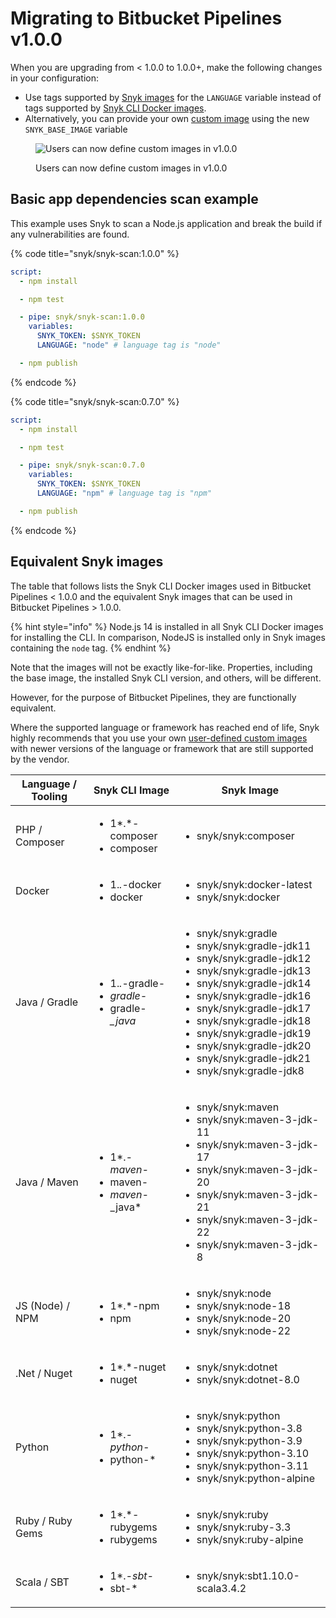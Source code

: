 # Migrating to Bitbucket Pipelines v1.0.0

When you are upgrading from < 1.0.0 to 1.0.0+, make the following changes in your configuration:

* Use tags supported by [Snyk images](https://hub.docker.com/r/snyk/snyk/tags) for the `LANGUAGE` variable instead of tags supported by [Snyk CLI Docker images](https://hub.docker.com/r/snyk/snyk-cli/tags).
* Alternatively, you can provide your own [custom image](../user-defined-custom-images-for-cli.md) using the new `SNYK_BASE_IMAGE` variable

<figure><img src="../../../.gitbook/assets/Untitled.jpg" alt="Users can now define custom images in v1.0.0"><figcaption><p>Users can now define custom images in v1.0.0</p></figcaption></figure>

## Basic app dependencies scan example <a href="#markdown-header-basic-app-dependencies-scan-example" id="markdown-header-basic-app-dependencies-scan-example"></a>

This example uses Snyk to scan a Node.js application and break the build if any vulnerabilities are found.

{% code title="snyk/snyk-scan:1.0.0" %}
```yaml
script:
  - npm install

  - npm test

  - pipe: snyk/snyk-scan:1.0.0
    variables:
      SNYK_TOKEN: $SNYK_TOKEN
      LANGUAGE: "node" # language tag is "node"

  - npm publish
```
{% endcode %}

{% code title="snyk/snyk-scan:0.7.0" %}
```yaml
script:
  - npm install

  - npm test

  - pipe: snyk/snyk-scan:0.7.0
    variables:
      SNYK_TOKEN: $SNYK_TOKEN
      LANGUAGE: "npm" # language tag is "npm"

  - npm publish
```
{% endcode %}

## Equivalent Snyk images

The table that follows lists the Snyk CLI Docker images used in Bitbucket Pipelines < 1.0.0 and the equivalent Snyk images that can be used in Bitbucket Pipelines > 1.0.0.

{% hint style="info" %}
Node.js 14 is installed in all Snyk CLI Docker images for installing the CLI. In comparison, NodeJS is installed only in Snyk images containing the `node` tag.
{% endhint %}

Note that the images will not be exactly like-for-like. Properties, including the base image, the installed Snyk CLI version, and others, will be different.

However, for the purpose of Bitbucket Pipelines, they are functionally equivalent.

Where the supported language or framework has reached end of life, Snyk highly recommends that you use your own [user-defined custom images](../user-defined-custom-images-for-cli.md) with newer versions of the language or framework that are still supported by the vendor.

| **Language / Tooling** | **Snyk CLI Image**                                                       | **Snyk Image**                                                                                                                                                                                                                                                                                                                                                                         |
| ---------------------- | ------------------------------------------------------------------------ | -------------------------------------------------------------------------------------------------------------------------------------------------------------------------------------------------------------------------------------------------------------------------------------------------------------------------------------------------------------------------------------- |
| PHP / Composer         | <ul><li>1*.*-composer</li><li>composer</li></ul>                         | <ul><li>snyk/snyk:composer</li></ul>                                                                                                                                                                                                                                                                                                                                                   |
| Docker                 | <ul><li>1.*.*-docker</li><li>docker</li></ul>                            | <ul><li>snyk/snyk:docker-latest</li><li>snyk/snyk:docker</li></ul>                                                                                                                                                                                                                                                                                                                     |
| Java / Gradle          | <ul><li>1.*.*-gradle-*</li><li>gradle-*</li><li>gradle-*_java*</li></ul> | <ul><li>snyk/snyk:gradle</li><li>snyk/snyk:gradle-jdk11</li><li>snyk/snyk:gradle-jdk12</li><li>snyk/snyk:gradle-jdk13</li><li>snyk/snyk:gradle-jdk14</li><li>snyk/snyk:gradle-jdk16</li><li>snyk/snyk:gradle-jdk17</li><li>snyk/snyk:gradle-jdk18</li><li>snyk/snyk:gradle-jdk19</li><li>snyk/snyk:gradle-jdk20</li><li>snyk/snyk:gradle-jdk21</li><li>snyk/snyk:gradle-jdk8</li></ul> |
| Java / Maven           | <ul><li>1*.*-maven-*</li><li>maven-*</li><li>maven-*_java*</li></ul>     | <ul><li>snyk/snyk:maven</li><li>snyk/snyk:maven-3-jdk-11</li><li>snyk/snyk:maven-3-jdk-17</li><li>snyk/snyk:maven-3-jdk-20</li><li>snyk/snyk:maven-3-jdk-21</li><li>snyk/snyk:maven-3-jdk-22</li><li>snyk/snyk:maven-3-jdk-8</li></ul>                                                                                                                                                 |
| JS (Node) / NPM        | <ul><li>1*.*-npm</li><li>npm</li></ul>                                   | <ul><li>snyk/snyk:node</li><li>snyk/snyk:node-18</li><li>snyk/snyk:node-20</li><li>snyk/snyk:node-22</li></ul>                                                                                                                                                                                                                                                                         |
| .Net / Nuget           | <ul><li>1*.*-nuget</li><li>nuget</li></ul>                               | <ul><li>snyk/snyk:dotnet</li><li>snyk/snyk:dotnet-8.0</li></ul>                                                                                                                                                                                                                                                                                                                        |
| Python                 | <ul><li>1*.*-python-*</li><li>python-*</li></ul>                         | <ul><li>snyk/snyk:python</li><li>snyk/snyk:python-3.8</li><li>snyk/snyk:python-3.9</li><li>snyk/snyk:python-3.10</li><li>snyk/snyk:python-3.11</li><li>snyk/snyk:python-alpine</li></ul>                                                                                                                                                                                               |
| Ruby / Ruby Gems       | <ul><li>1*.*-rubygems</li><li>rubygems</li></ul>                         | <ul><li>snyk/snyk:ruby</li><li>snyk/snyk:ruby-3.3</li><li>snyk/snyk:ruby-alpine</li></ul>                                                                                                                                                                                                                                                                                              |
| Scala / SBT            | <ul><li>1*.*-sbt-*</li><li>sbt-*</li></ul>                               | <ul><li>snyk/snyk:sbt1.10.0-scala3.4.2</li></ul>                                                                                                                                                                                                                                                                                                                                       |

